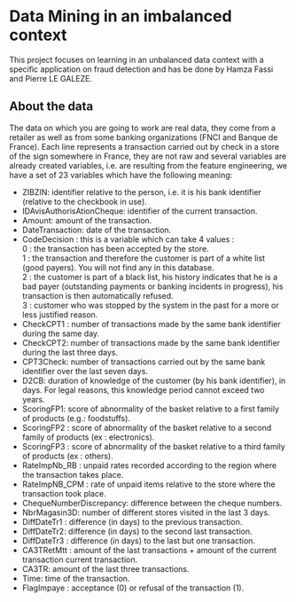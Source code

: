 # Data Mining in an imbalanced context

This project focuses on learning in an unbalanced data context with a specific application on fraud detection and has be done by Hamza Fassi and Pierre LE GALEZE.

## About the data

The data on which you are going to work are real data, they come from a retailer as well as from some banking organizations (FNCI and Banque de France). Each line represents a transaction carried out by check in a store of the sign somewhere in France, they are not raw and several variables are already created variables, i.e. are resulting from the feature engineering, we have a set of 23 variables which have the following meaning:  

- ZIBZIN: identifier relative to the person, i.e. it is his bank identifier (relative to the checkbook in use). 
- IDAvisAuthorisAtionCheque: identifier of the current transaction. 
- Amount: amount of the transaction. 
- DateTransaction: date of the transaction. 
- CodeDecision : this is a variable which can take 4 values :  
    0 : the transaction has been accepted by the store.  
    1 : the transaction and therefore the customer is part of a white list (good payers). You will not find any in this database.  
    2 : the customer is part of a black list, his history indicates that he is a bad payer (outstanding payments or banking incidents in progress), his transaction is then automatically refused.  
    3 : customer who was stopped by the system in the past for a more or less justified reason.  
- CheckCPT1 : number of transactions made by the same bank identifier during the same day. 
- CheckCPT2: number of transactions made by the same bank identifier during the last three days. 
- CPT3Check: number of transactions carried out by the same bank identifier over the last seven days. 
- D2CB: duration of knowledge of the customer (by his bank identifier), in days. For legal reasons, this knowledge period cannot exceed two years. 
- ScoringFP1: score of abnormality of the basket relative to a first family of products (e.g.: foodstuffs). 
- ScoringFP2 : score of abnormality of the basket relative to a second family of products (ex : electronics). 
- ScoringFP3 : score of abnormality of the basket relative to a third family of products (ex : others). 
- RateImpNb_RB : unpaid rates recorded according to the region where the transaction takes place. 
- RateImpNB_CPM : rate of unpaid items relative to the store where the transaction took place. 
- ChequeNumberDiscrepancy: difference between the cheque numbers. 
- NbrMagasin3D: number of different stores visited in the last 3 days. 
- DiffDateTr1 : difference (in days) to the previous transaction. 
- DiffDateTr2: difference (in days) to the second last transaction. 
- DiffDateTr3 : difference (in days) to the last but one transaction. 
- CA3TRetMtt : amount of the last transactions + amount of the current transaction
current transaction. 
- CA3TR: amount of the last three transactions. 
- Time: time of the transaction. 
- FlagImpaye : acceptance (0) or refusal of the transaction (1). 
